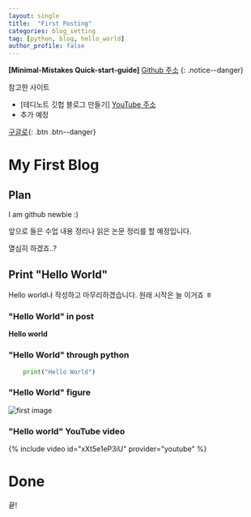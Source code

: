 ```yaml
---
layout: single
title:  "First Posting"
categories: blog_setting
tag: [python, blog, hello_world]
author_profile: false
---
```


**[Minimal-Mistakes Quick-start-guide]** [Github 주소](https://mmistakes.github.io/minimal-mistakes/docs/quick-start-guide/)
{: .notice--danger}

<div class="notice--success">
참고한 사이트
<ul>
    <li> [테디노트 깃헙 블로그 만들기]
        <a href="https://www.youtube.com/playlist?list=PLIMb_GuNnFwfQBZQwD-vCZENL5YLDZekr">YouTube 주소</a>
    </li>
    <li> 추가 예정 </li>
</ul>
</div>


[구글로](https://google.com){: .btn .btn--danger}
# My First Blog

## Plan
I am github newbie :)

앞으로 들은 수업 내용 정리나 읽은 논문 정리를 할 예정입니다.

열심히 하겠죠..?

## Print "Hello World"
Hello world나 작성하고 마무리하겠습니다. 원래 시작은 늘 이거죠 ㅎ

### "Hello World" in post
**Hello world**

### "Hello World" through python
```python
    print("Hello World")
```
### "Hello World" figure
![first image]({{site.url}}/images/2023-02-25-first/hello_world.png)

### "Hello world" YouTube video
{% include video id="xXt5e1eP3iU" provider="youtube" %}


# Done
끝!
